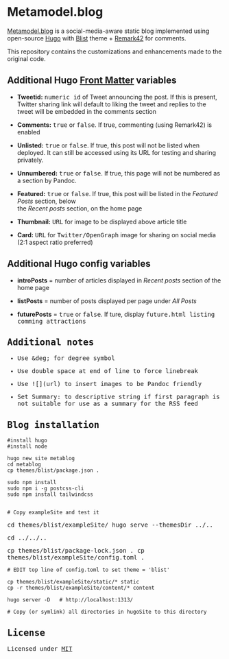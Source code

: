 # Metamodel.blog


[Metamodel.blog](https://metamodel.blog) is a social-media-aware static blog implemented using open-source
[Hugo](https://gohugo.io) with
[Blist](https://github.com/apvarun/blist-hugo-theme) theme +
[Remark42](https://remark42.com) for comments.

This repository contains the customizations and enhancements made to the original code.


## Additional Hugo [Front Matter](https://gohugo.io/content-management/front-matter/) variables

- **Tweetid:** <tt>numeric id</tt> of Tweet announcing the post. If this is present, Twitter sharing link will default
to liking the tweet and replies to the tweet will be embedded in the comments section

- **Comments:** <tt>true</tt> or <tt>false</tt>. If true, commenting (using Remark42) is enabled

- **Unlisted:** <tt>true</tt> or <tt>false</tt>. If true, this post will not be listed when deployed. It can still be
  accessed using its URL for testing and sharing privately.

- **Unnumbered:** <tt>true</tt> or <tt>false</tt>. If true, this page will not be numbered as a section by Pandoc.

- **Featured:** <tt>true</tt> or <tt>false</tt>. If true, this post will be listed in the *Featured Posts* section, below  
the *Recent posts* section, on the home page

- **Thumbnail:** <tt>URL</tt> for image to be displayed above article title

- **Card:** <tt>URL</tt> for <tt>Twitter/OpenGraph</tt> image for sharing on social media (2:1 aspect ratio preferred)

## Additional Hugo config variables

- **introPosts** = number of articles displayed in *Recent posts* section of the home page 

- **listPosts** = number of posts displayed per page under *All Posts*

- **futurePosts** = <tt>true</tt> or <tt>false</tt>. If ture, display <tt>future.html</html> listing comming attractions

## Additional notes

- Use <tt>\&deg;</tt> for degree symbol

- Use double space at end of line to force linebreak

- Use <tt>\!\[](url)</tt> to insert images to be Pandoc friendly

- Set <tt>Summary:</tt> to descriptive string if first paragraph is not suitable for use as a summary for the RSS feed

## Blog installation

    #install hugo
	#install node

    hugo new site metablog
    cd metablog
	cp themes/blist/package.json .

	sudo npm install
	sudo npm i -g postcss-cli
	sudo npm install tailwindcss


    # Copy exampleSite and test it
cd themes/blist/exampleSite/
hugo serve --themesDir ../..

cd ../../..

cp themes/blist/package-lock.json .
cp themes/blist/exampleSite/config.toml .

    # EDIT top line of config.toml to set theme = 'blist'

    cp themes/blist/exampleSite/static/* static
    cp -r themes/blist/exampleSite/content/* content

    hugo server -D   # http://localhost:1313/

    # Copy (or symlink) all directories in hugoSite to this directory

## License

Licensed under [MIT](LICENSE)
